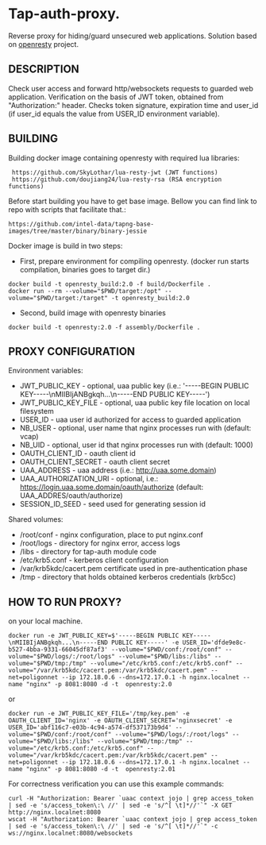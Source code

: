 # Tap-auth-proxy.
Reverse proxy for hiding/guard unsecured web applications. Solution based on [openresty](https://openresty.org) project.

## DESCRIPTION
Check user access and forward http/websockets requests to guarded web application.
Verification on the basis of JWT token, obtained from "Authorization:" header. Checks token signature, expiration time
and user_id (if user_id equals the value from USER_ID environment variable).

## BUILDING
Building docker image containing openresty with required lua libraries:
```
 https://github.com/SkyLothar/lua-resty-jwt (JWT functions)
 https://github.com/doujiang24/lua-resty-rsa (RSA encryption functions)
```

Before start building you have to get base image. Bellow you can find link to repo with scripts that facilitate that.:
```
https://github.com/intel-data/tapng-base-images/tree/master/binary/binary-jessie
```

Docker image is build in two steps:

* First, prepare environment for compiling openresty. (docker run starts compilation, binaries goes to target dir.)
```
docker build -t openresty_build:2.0 -f build/Dockerfile .
docker run --rm --volume="$PWD/target:/opt" --volume="$PWD/target:/target" -t openresty_build:2.0
```
* Second, build image with openresty binaries
```
docker build -t openresty:2.0 -f assembly/Dockerfile .
```

## PROXY CONFIGURATION
Environment variables:
*  JWT_PUBLIC_KEY - optional, uaa public key (i.e.: '-----BEGIN PUBLIC KEY-----\nMIIBIjANBgkqh...\n-----END PUBLIC KEY-----')
*  JWT_PUBLIC_KEY_FILE - optional, uaa public key file location on local filesystem
*  USER_ID - uaa user id authorized for access to guarded application
*  NB_USER - optional, user name that nginx processes run with (default: vcap)
*  NB_UID - optional, user id that nginx processes run with (default: 1000)
*  OAUTH_CLIENT_ID - oauth client id
*  OAUTH_CLIENT_SECRET - oauth client secret
*  UAA_ADDRESS - uaa address (i.e.: http://uaa.some.domain)
*  UAA_AUTHORIZATION_URI - optional, i.e.: https://login.uaa.some.domain/oauth/authorize (default: UAA_ADDRES/oauth/authorize)
*  SESSION_ID_SEED - seed used for generating session id

Shared volumes:
*  /root/conf - nginx configuration, place to put nginx.conf
*  /root/logs - directory for nginx error, access logs
*  /libs - directory for tap-auth module code
*  /etc/krb5.conf - kerberos client configuration
*  /var/krb5kdc/cacert.pem certificate used in pre-authentication phase
*  /tmp - directory that holds obtained kerberos credentials (krb5cc)

## HOW TO RUN PROXY?
on your local machine.
```
docker run -e JWT_PUBLIC_KEY=$'-----BEGIN PUBLIC KEY-----\nMIIBIjANBgkqh...\n-----END PUBLIC KEY-----' -e USER_ID='dfde9e8c-b527-4bba-9331-66045df87af3' --volume="$PWD/conf:/root/conf" --volume="$PWD/logs/:/root/logs" --volume="$PWD/libs:/libs" --volume="$PWD/tmp:/tmp" --volume="/etc/krb5.conf:/etc/krb5.conf" --volume="/var/krb5kdc/cacert.pem:/var/krb5kdc/cacert.pem" --net=poligonnet --ip 172.18.0.6 --dns=172.17.0.1 -h nginx.localnet --name "nginx" -p 8081:8080 -d -t  openresty:2.0
```
or
```
docker run -e JWT_PUBLIC_KEY_FILE='/tmp/key.pem' -e OAUTH_CLIENT_ID='nginx' -e OAUTH_CLIENT_SECRET='nginxsecret' -e USER_ID='abf116c7-e03b-4c94-a574-df537173b9d4' --volume="$PWD/conf:/root/conf" --volume="$PWD/logs/:/root/logs" --volume="$PWD/libs:/libs" --volume="$PWD/tmp:/tmp" --volume="/etc/krb5.conf:/etc/krb5.conf" --volume="/var/krb5kdc/cacert.pem:/var/krb5kdc/cacert.pem" --net=poligonnet --ip 172.18.0.6 --dns=172.17.0.1 -h nginx.localnet --name "nginx" -p 8081:8080 -d -t  openresty:2.01
```
For correctness verification you can use this example commands:
```
curl -H "Authorization: Bearer `uaac context jojo | grep access_token | sed -e 's/access_token\:\ //' | sed -e 's/^[ \t]*//'`" -X GET http://nginx.localnet:8080
wscat -H "Authorization: Bearer `uaac context jojo | grep access_token | sed -e 's/access_token\:\ //' | sed -e 's/^[ \t]*//'`" -c ws://nginx.localnet:8080/websockets
```
